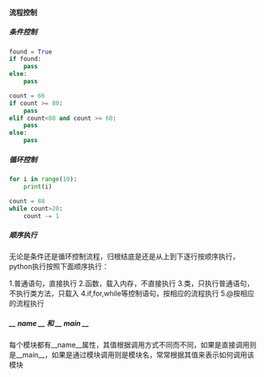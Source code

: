 #### 流程控制

##### 条件控制

```python
found = True
if found:
    pass
else:
    pass
```

```python
count = 66
if count >= 80:
    pass
elif count<80 and count >= 60:
    pass
else:
    pass
```

##### 循环控制

```python
for i in range(10):
    print(i)
```

```python
count = 88
while count>20:
    count -= 1
```

##### 顺序执行
无论是条件还是循环控制流程，归根结底是还是从上到下逐行按顺序执行，python执行按照下面顺序执行：

1.普通语句，直接执行
2.函数，载入内存，不直接执行
3.类，只执行普通语句，不执行类方法，只载入
4.if,for,while等控制语句，按相应的流程执行
5.@按相应的流程执行

##### __ name __ 和 __ main __
每个模块都有__name__属性，其值根据调用方式不同而不同，如果是直接调用则是__main__，如果是通过模块调用则是模块名，常常根据其值来表示如何调用该模块
